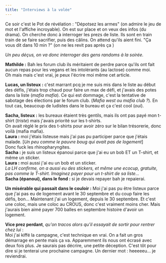 ```yaml
---
title: "Interviews à la volée"
---
```

Ce soir c'est le Pot de révélation : "Dépotsez les armes" (on admire le jeu de mot et l'affiche incroyable). On est sur place et on veux des infos (du drama). On cherche donc à interroger les prezs de liste.
Ils sont en train train de se faire sacrifier, puis des câlins. On attend qu'ils aient fini.
"Ça vous dit dans 10 min ?" (on ne les revit pas après ça )

*Un peu déçus, on va donc interroger des gens randoms à la soirée.*

**Mathilde :** Bah les forum club ils méritaient de perdre parce qu'ils ont fait aucun repas pour les vegans et les intolérants (au lactose) comme moi.\
Oh mais mais c'est vrai, je peux l'écrire moi même cet article. 

**Lucas, un listeux :** c'est marrant pcq je me suis mis dans le liste au début des défis, j'étais trop chaud pour faire un max de défi, et j'avais des potes dans la liste (*mafia mafia*). Ce qui est dommage, c'est la tentative de sabotage des élections par le forum club. (*Mafia west ou mafia club ?*). En tout cas, beaucoup de ludistes dans le bureau et ça c'est cool (*oui*).

**Sacha, listeux :** les bureaux étaient très gentils, mais ils ont pas payé mon t-shirt (*triste*) mais j'avais priorité sur les t-shirts.\
On avait règlé le prix des t-shirts pour avoir zéro sur le bilan trésorerie, donc voilà (mafia mafia).\
**Laura :** moi j'étais listeuse mais j'ai pas pu participer parce que j'étais malade. \[*Un peu comme le pauvre boug qui avait pas de logement*\] \
Donc fuck les rhinopharyngites.  \
**Sacha :** je suis un listeux épanoui parce que j'ai eu un bob ET un T-shirt, et même un sticker. \
**Laura :** moi aussi j'ai eu un bob et un sticker. \
*La LH confirme, on a aussi eu des stickers, et même une ecocup, gratuite, pas comme le T-shirt. Imaginez payer pour un t-shirt de sa liste...* \
**Sacha (épanoui), dans le fond :** si je devais repayer bah je repaierai.

**Un misérable qui passait dans le couloir :** Moi j'ai pas pu être listeux parce que j'ai pas eu de logement avant le 30 septembre et du coup faire les défis, bon... Maintenant j'ai un logement, depuis le 30 septembre. Et c'est une coloc, mais une coloc au CROUS, donc c'est vraiment moins cher. Mais j'aurais bien aimé payer 700 balles en septembre histoire d'avoir un logement.

**Vice prez perdant**, *qu'on tracos alors qu'il essayait de sortir pour rentrer chez lui* : \
Moi j'ai kiffé la campagne, c'est technique en vrai. On a fait un gros démarrage en pente mais ça va. Apparemment ils nous ont écrasé avec deux fois plus. Je saurais pas décrire, une petite déception. C'est tôt pour dire si je tenterai une prochaine campagne.
Un dernier mot : heeeeeu... je reviendrai.